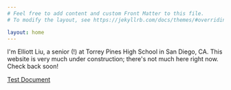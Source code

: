 ```yaml
---
# Feel free to add content and custom Front Matter to this file.
# To modify the layout, see https://jekyllrb.com/docs/themes/#overriding-theme-defaults

layout: home
---
```


I'm Elliott Liu, a senior (!) at Torrey Pines High School in San Diego, CA. This website is very much under construction; there's not much here right now. Check back soon!

[Test Document](\website\assets\test-pdf.pdf)